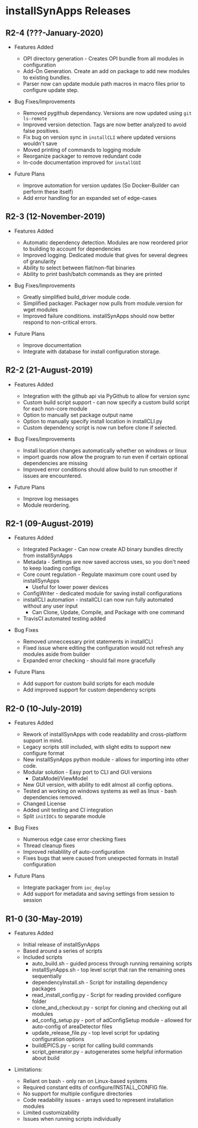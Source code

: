 # installSynApps Releases

<!--RELEASE START-->

## R2-4 (???-January-2020)

* Features Added
    * OPI directory generation - Creates OPI bundle from all modules in configuration
    * Add-On Generation. Create an add on package to add new modules to existing bundles.
    * Parser now can update module path macros in macro files prior to configure update step.

* Bug Fixes/Improvements
    * Removed pygithub dependancy. Versions are now updated using `git ls-remote`
    * Improved version detection. Tags are now better analyzed to avoid false positives.
    * Fix bug on version sync in `installCLI` where updated versions wouldn't save
    * Moved printing of commands to logging module
    * Reorganize packager to remove redundant code
    * In-code documentation improved for `installGUI`

* Future Plans
    * Improve automation for version updates (So Docker-Builder can perform these itself)
    * Add error handling for an expanded set of edge-cases

## R2-3 (12-November-2019)

* Features Added
    * Automatic dependency detection. Modules are now reordered prior to building to account for dependencies
    * Improved logging. Dedicated module that gives for several degrees of granularity
    * Ability to select between flat/non-flat binaries
    * Ability to print bash/batch commands as they are printed

* Bug Fixes/Improvements
    * Greatly simplified build_driver module code.
    * Simplified packager. Packager now pulls from module.version for wget modules
    * Improved failure conditions. installSynApps should now better respond to non-critical errors.

* Future Plans
    * Improve documentation
    * Integrate with database for install configuration storage.

## R2-2 (21-August-2019)

* Features Added
    * Integration with the github api via PyGithub to allow for version sync
    * Custom build script support - can now specify a custom build script for each non-core module
    * Option to manually set package output name
    * Option to manually specify install location in installCLI.py
    * Custom dependency script is now run before clone if selected.

* Bug Fixes/Improvements
    * Install location changes automatically whether on windows or linux
    * import guards now allow the program to run even if certain optional dependencies are missing
    * Improved error conditions should allow build to run smoother if issues are encountered.

* Future Plans
    * Improve log messages
    * Module reordering.

## R2-1 (09-August-2019)

* Features Added
    * Integrated Packager - Can now create AD binary bundles directly from installSynApps
    * Metadata - Settings are now saved accross uses, so you don't need to keep loading configs
    * Core count regulation - Regulate maximum core count used by installSynApps
        * Useful for lower power devices
    * ConfigWriter - dedicated module for saving install configurations
    * installCLI automation - installCLI can now run fully automated without any user input
        * Can Clone, Update, Compile, and Package with one command
    * TravisCI automated testing added

* Bug Fixes
    * Removed unneccessary print statements in installCLI
    * Fixed issue where editing the configuration would not refresh any modules aside from builder
    * Expanded error checking - should fail more gracefully

* Future Plans
    * Add support for custom build scripts for each module
    * Add improved support for custom dependency scripts

## R2-0 (10-July-2019)

* Features Added
    * Rework of installSynApps with code readability and cross-platform support in mind.
    * Legacy scripts still included, with slight edits  to support new configure format
    * New installSynApps python module - allows for importing into other code.
    * Modular solution - Easy port to CLI and GUI versions
        * DataModel/ViewModel
    * New GUI version, with ability to edit almost all config options.
    * Tested an working on windows systems as well as linux - bash dependencies removed.
    * Changed License 
    * Added unit testing and CI integration
    * Split `initIOCs` to separate module

* Bug Fixes
    * Numerous edge case error checking fixes
    * Thread cleanup fixes
    * Improved reliablility of auto-configuration
    * Fixes bugs that were caused from unexpected formats in Install configuration

* Future Plans
    * Integrate packager from `ioc_deploy`
    * Add support for metadata and saving settings from session to session


## R1-0 (30-May-2019)

* Features Added
    * Initial release of installSynApps
    * Based around a series of scripts
    * Included scripts
        * auto_build.sh - guided process through running remaining scripts
        * installSynApps.sh - top level script that ran the remaining ones sequentially
        * dependencyInstall.sh - Script for installing dependency packages
        * read_install_config.py - Script for reading provided configure folder
        * clone_and_checkout.py - script for cloning and checking out all modules
        * ad_config_setup.py - port of adConfigSetup module - allowed for auto-config of areaDetector files
        * update_release_file.py - top level script for updating configuration options
        * buildEPICS.py - script for calling build commands
        * script_generator.py - autogenerates some helpful information about build

* Limitations:
    * Reliant on bash - only ran on Linux-based systems
    * Required constant edits of configure/INSTALL_CONFIG file.
    * No support for multiple configure directories
    * Code readability issues - arrays used to represent installation modules
    * Limited customizability
    * Issues when running scripts individually
